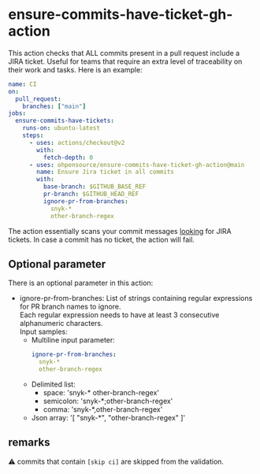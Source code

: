 # ensure-commits-have-ticket-gh-action

This action checks that ALL commits present in a pull request include a JIRA ticket. Useful for teams that require an extra level of traceability on their work and tasks. Here is an example:


```yml
name: CI
on:
  pull_request:
    branches: ["main"]
jobs:
  ensure-commits-have-tickets:
    runs-on: ubuntu-latest
    steps:
      - uses: actions/checkout@v2
        with:
          fetch-depth: 0
      - uses: ohpensource/ensure-commits-have-ticket-gh-action@main
        name: Ensure Jira ticket in all commits
        with:
          base-branch: $GITHUB_BASE_REF
          pr-branch: $GITHUB_HEAD_REF
          ignore-pr-from-branches:
            snyk-*
            other-branch-regex
```

The action essentially scans your commit messages [looking](https://stackoverflow.com/questions/19322669/regular-expression-for-a-jira-identifier) for JIRA tickets. In case a commit has no ticket, the action will fail.

## Optional parameter

There is an optional parameter in this action:
  - ignore-pr-from-branches: List of strings containing regular expressions for PR branch names to ignore.<br />
  Each regular expression needs to have at least 3 consecutive alphanumeric characters.<br />
  Input samples:
      - Multiline input parameter:
        ```yaml
        ignore-pr-from-branches:
          snyk-*
          other-branch-regex
        ```
      - Delimited list:
        - space: 'snyk-\* other-branch-regex'
        - semicolon: 'snyk-\*;other-branch-regex'
        - comma: 'snyk-\*,other-branch-regex'
      - Json array: '[ \"snyk-\*\", \"other-branch-regex\" ]' 
## remarks

:warning: commits that contain `[skip ci]` are skipped from the validation.
